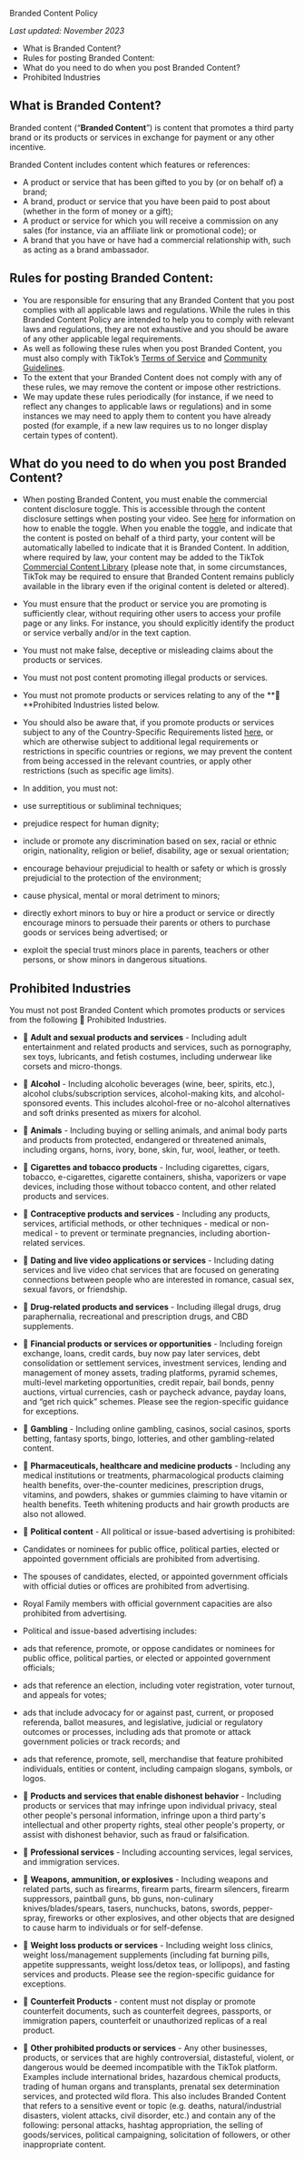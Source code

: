 Branded Content Policy

_Last updated: November 2023_

* What is Branded Content?
* Rules for posting Branded Content:
* What do you need to do when you post Branded Content?
* Prohibited Industries

**What is Branded Content?**
----------------------------

Branded content (“**Branded Content**”) is content that promotes a third party brand or its products or services in exchange for payment or any other incentive.

Branded Content includes content which features or references:

* A product or service that has been gifted to you by (or on behalf of) a brand;
* A brand, product or service that you have been paid to post about (whether in the form of money or a gift);
* A product or service for which you will receive a commission on any sales (for instance, via an affiliate link or promotional code); or
* A brand that you have or have had a commercial relationship with, such as acting as a brand ambassador.

**Rules for posting Branded Content:**
--------------------------------------

* You are responsible for ensuring that any Branded Content that you post complies with all applicable laws and regulations. While the rules in this Branded Content Policy are intended to help you to comply with relevant laws and regulations, they are not exhaustive and you should be aware of any other applicable legal requirements.
* As well as following these rules when you post Branded Content, you must also comply with TikTok’s [Terms of Service](https://www.tiktok.com/legal/terms-of-service) and [Community Guidelines](https://www.tiktok.com/community-guidelines).
* To the extent that your Branded Content does not comply with any of these rules, we may remove the content or impose other restrictions.
* We may update these rules periodically (for instance, if we need to reflect any changes to applicable laws or regulations) and in some instances we may need to apply them to content you have already posted (for example, if a new law requires us to no longer display certain types of content).

**What do you need to do when you post Branded Content?**
---------------------------------------------------------

* When posting Branded Content, you must enable the commercial content disclosure toggle. This is accessible through the content disclosure settings when posting your video. See [here](https://support.tiktok.com/en/business-and-creator/creator-and-business-accounts/branded-content-on-tiktok) for information on how to enable the toggle. When you enable the toggle, and indicate that the content is posted on behalf of a third party, your content will be automatically labelled to indicate that it is Branded Content. In addition, where required by law, your content may be added to the TikTok [Commercial Content Library](https://library.tiktok.com/) (please note that, in some circumstances, TikTok may be required to ensure that Branded Content remains publicly available in the library even if the original content is deleted or altered).
* You must ensure that the product or service you are promoting is sufficiently clear, without requiring other users to access your profile page or any links. For instance, you should explicitly identify the product or service verbally and/or in the text caption.
* You must not make false, deceptive or misleading claims about the products or services.
* You must not post content promoting illegal products or services.
* You must not promote products or services relating to any of the **🚫**Prohibited Industries listed below.
* You should also be aware that, if you promote products or services subject to any of the Country-Specific Requirements listed [here](https://ads.tiktok.com/help/article/branded-content-policy-country-specific-requirements), or which are otherwise subject to additional legal requirements or restrictions in specific countries or regions, we may prevent the content from being accessed in the relevant countries, or apply other restrictions (such as specific age limits).
* In addition, you must not:

* use surreptitious or subliminal techniques;
* prejudice respect for human dignity;
* include or promote any discrimination based on sex, racial or ethnic origin, nationality, religion or belief, disability, age or sexual orientation;
* encourage behaviour prejudicial to health or safety or which is grossly prejudicial to the protection of the environment;
* cause physical, mental or moral detriment to minors;
* directly exhort minors to buy or hire a product or service or directly encourage minors to persuade their parents or others to purchase goods or services being advertised; or
* exploit the special trust minors place in parents, teachers or other persons, or show minors in dangerous situations.

**Prohibited Industries**
-------------------------

You must not post Branded Content which promotes products or services from the following 🚫 Prohibited Industries.

* 🚫 **Adult and sexual products and services** - Including adult entertainment and related products and services, such as pornography, sex toys, lubricants, and fetish costumes, including underwear like corsets and micro-thongs.
* 🚫 **Alcohol** - Including alcoholic beverages (wine, beer, spirits, etc.), alcohol clubs/subscription services, alcohol-making kits, and alcohol-sponsored events. This includes alcohol-free or no-alcohol alternatives and soft drinks presented as mixers for alcohol.
* 🚫 **Animals** - Including buying or selling animals, and animal body parts and products from protected, endangered or threatened animals, including organs, horns, ivory, bone, skin, fur, wool, leather, or teeth.
* 🚫 **Cigarettes and tobacco products** - Including cigarettes, cigars, tobacco, e-cigarettes, cigarette containers, shisha, vaporizers or vape devices, including those without tobacco content, and other related products and services.
* 🚫 **Contraceptive products and services** - Including any products, services, artificial methods, or other techniques - medical or non-medical - to prevent or terminate pregnancies, including abortion-related services.
* 🚫 **Dating and live video applications or services** - Including dating services and live video chat services that are focused on generating connections between people who are interested in romance, casual sex, sexual favors, or friendship.
* 🚫 **Drug-related products and services** - Including illegal drugs, drug paraphernalia, recreational and prescription drugs, and CBD supplements.
* 🚫 **Financial products or services or opportunities** - Including foreign exchange, loans, credit cards, buy now pay later services, debt consolidation or settlement services, investment services, lending and management of money assets, trading platforms, pyramid schemes, multi-level marketing opportunities, credit repair, bail bonds, penny auctions, virtual currencies, cash or paycheck advance, payday loans, and “get rich quick” schemes. Please see the region-specific guidance for exceptions.
* 🚫 **Gambling** - Including online gambling, casinos, social casinos, sports betting, fantasy sports, bingo, lotteries, and other gambling-related content.
* 🚫 **Pharmaceuticals, healthcare and medicine products** - Including any medical institutions or treatments, pharmacological products claiming health benefits, over-the-counter medicines, prescription drugs, vitamins, and powders, shakes or gummies claiming to have vitamin or health benefits. Teeth whitening products and hair growth products are also not allowed.
* 🚫 **Political content** \- All political or issue-based advertising is prohibited:

* Candidates or nominees for public office, political parties, elected or appointed government officials are prohibited from advertising.
* The spouses of candidates, elected, or appointed government officials with official duties or offices are prohibited from advertising.
* Royal Family members with official government capacities are also prohibited from advertising.
* Political and issue-based advertising includes:

* ads that reference, promote, or oppose candidates or nominees for public office, political parties, or elected or appointed government officials;
* ads that reference an election, including voter registration, voter turnout, and appeals for votes;
* ads that include advocacy for or against past, current, or proposed referenda, ballot measures, and legislative, judicial or regulatory outcomes or processes, including ads that promote or attack government policies or track records; and
* ads that reference, promote, sell, merchandise that feature prohibited individuals, entities or content, including campaign slogans, symbols, or logos.

* 🚫 **Products and services that enable dishonest behavior** - Including products or services that may infringe upon individual privacy, steal other people's personal information, infringe upon a third party's intellectual and other property rights, steal other people's property, or assist with dishonest behavior, such as fraud or falsification.
* 🚫 **Professional services** \- Including accounting services, legal services, and immigration services.
* 🚫 **Weapons, ammunition, or explosives** \- Including weapons and related parts, such as firearms, firearm parts, firearm silencers, firearm suppressors, paintball guns, bb guns, non-culinary knives/blades/spears, tasers, nunchucks, batons, swords, pepper-spray, fireworks or other explosives, and other objects that are designed to cause harm to individuals or for self-defense.
* 🚫 **Weight loss products or services** \- Including weight loss clinics, weight loss/management supplements (including fat burning pills, appetite suppressants, weight loss/detox teas, or lollipops), and fasting services and products. Please see the region-specific guidance for exceptions.
* 🚫 **Counterfeit Products** - content must not display or promote counterfeit documents, such as counterfeit degrees, passports, or immigration papers, counterfeit or unauthorized replicas of a real product.
* 🚫 **Other prohibited products or services** - Any other businesses, products, or services that are highly controversial, distasteful, violent, or dangerous would be deemed incompatible with the TikTok platform. Examples include international brides, hazardous chemical products, trading of human organs and transplants, prenatal sex determination services, and protected wild flora. This also includes Branded Content that refers to a sensitive event or topic (e.g. deaths, natural/industrial disasters, violent attacks, civil disorder, etc.) and contain any of the following: personal attacks, hashtag appropriation, the selling of goods/services, political campaigning, solicitation of followers, or other inappropriate content.